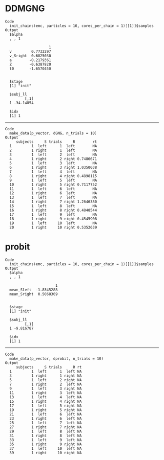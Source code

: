 # DDMGNG

    Code
      init_chains(emc, particles = 10, cores_per_chain = 1)[[1]]$samples
    Output
      $alpha
      , , 1
      
                        1
      v         0.7732297
      v_Sright  0.6825030
      a        -0.2179361
      Z        -0.6387820
      t0       -1.6570450
      
      
      $stage
      [1] "init"
      
      $subj_ll
             [,1]
      1 -34.14854
      
      $idx
      [1] 1
      

---

    Code
      make_data(p_vector, dGNG, n_trials = 10)
    Output
         subjects     S trials     R        rt
      1         1  left      1  left        NA
      2         1 right      1  left        NA
      3         1  left      2  left        NA
      4         1 right      2 right 0.7486671
      5         1  left      3  left        NA
      6         1 right      3 right 1.0350038
      7         1  left      4  left        NA
      8         1 right      4 right 0.4898115
      9         1  left      5  left        NA
      10        1 right      5 right 0.7117752
      11        1  left      6  left        NA
      12        1 right      6  left        NA
      13        1  left      7  left        NA
      14        1 right      7 right 1.2646380
      15        1  left      8  left        NA
      16        1 right      8 right 0.4848544
      17        1  left      9  left        NA
      18        1 right      9 right 0.4545908
      19        1  left     10  left        NA
      20        1 right     10 right 0.5352639

# probit

    Code
      init_chains(emc, particles = 10, cores_per_chain = 1)[[1]]$samples
    Output
      $alpha
      , , 1
      
                           1
      mean_Sleft  -1.8345288
      mean_Sright  0.5068369
      
      
      $stage
      [1] "init"
      
      $subj_ll
             [,1]
      1 -9.816787
      
      $idx
      [1] 1
      

---

    Code
      make_data(p_vector, dprobit, n_trials = 10)
    Output
         subjects     S trials     R rt
      1         1  left      1  left NA
      3         1 right      1 right NA
      5         1  left      2 right NA
      7         1 right      2  left NA
      9         1  left      3 right NA
      11        1 right      3  left NA
      13        1  left      4  left NA
      15        1 right      4 right NA
      17        1  left      5 right NA
      19        1 right      5 right NA
      21        1  left      6  left NA
      23        1 right      6  left NA
      25        1  left      7  left NA
      27        1 right      7 right NA
      29        1  left      8  left NA
      31        1 right      8  left NA
      33        1  left      9  left NA
      35        1 right      9 right NA
      37        1  left     10  left NA
      39        1 right     10 right NA

